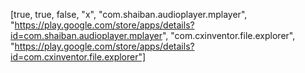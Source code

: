 [true, true, false, "x", "com.shaiban.audioplayer.mplayer", "https://play.google.com/store/apps/details?id=com.shaiban.audioplayer.mplayer", "com.cxinventor.file.explorer", "https://play.google.com/store/apps/details?id=com.cxinventor.file.explorer"]
